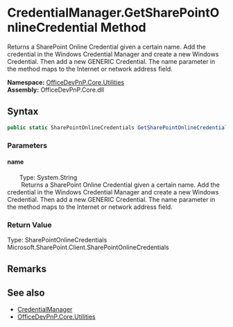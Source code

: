 # CredentialManager.GetSharePointOnlineCredential Method  
 Returns a SharePoint Online Credential given a certain name. Add the credential in the Windows Credential Manager and create a new Windows Credential. Then add a new GENERIC Credential. The name parameter in the method maps to the Internet or network address field.   

**Namespace:** [OfficeDevPnP.Core.Utilities](OfficeDevPnP.Core.Utilities.md)  
**Assembly:** OfficeDevPnP.Core.dll  
## Syntax
```C#
public static SharePointOnlineCredentials GetSharePointOnlineCredential(String name)
```
### Parameters
#### name  
&emsp;&emsp;Type: System.String  
&emsp;&emsp; Returns a SharePoint Online Credential given a certain name. Add the credential in the Windows Credential Manager and create a new Windows Credential. Then add a new GENERIC Credential. The name parameter in the method maps to the Internet or network address field.   

  

### Return Value
Type: SharePointOnlineCredentials  
Microsoft.SharePoint.Client.SharePointOnlineCredentials  


## Remarks
  
## See also
- [CredentialManager](OfficeDevPnP.Core.Utilities.CredentialManager.md) 
- [OfficeDevPnP.Core.Utilities](OfficeDevPnP.Core.Utilities.md) 
